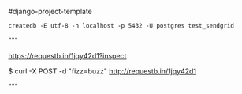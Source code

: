 #django-project-template

`createdb -E utf-8 -h localhost -p 5432 -U postgres test_sendgrid`

"""

https://requestb.in/1jqy42d1?inspect

$ curl -X POST -d "fizz=buzz" http://requestb.in/1jqy42d1

"""

